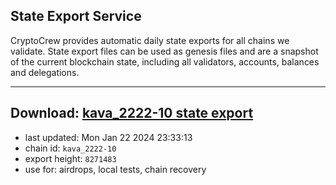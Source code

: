 ## State Export Service
CryptoCrew provides automatic daily state exports for all chains we validate. State export files can be used as genesis files and are a snapshot of the current blockchain state, including all validators, accounts, balances and delegations.

---
**Download: [kava_2222-10 state export](https://dl.ccvalidators.com/SERVICE/kava/kava_2222-10_export_8271483.json)**
---

- last updated: Mon Jan 22 2024 23:33:13
- chain id: `kava_2222-10`
- export height: `8271483`
- use for: airdrops, local tests, chain recovery
